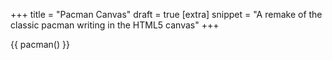 +++
title = "Pacman Canvas"
draft = true
[extra]
snippet = "A remake of the classic pacman writing in the HTML5 canvas"
+++

{{ pacman()  }}